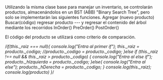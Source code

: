 Utilizando la misma clase base para manejar un inventario, se controlarán productos, almacenándolos en un BST (ABB) "Binary Search Tree", pero solo se implementarán las siguientes funciones.
Agregar (nuevo producto)
Buscar(código) regresar producto
--- y regresar el contenido del árbol mediante los recorridos
InOrder()
PreOrder()
PostOrder()

El código del producto se utilizará como criterio de comparación.


/*if(this._raiz === null){
  console.log("Entra al primer if");
  this._raiz = producto._codigo;
  //producto._codigo = producto._codigo;
}else if (this._raiz !== null && this._raiz > producto._codigo) {
  console.log("Entra al else if");
  producto._hIzquierda = producto._codigo;
}else{
  console.log("Entra al else");
  producto._hDerecha = producto._codigo;
}
console.log(this._raiz);
console.log(producto)
}*/
